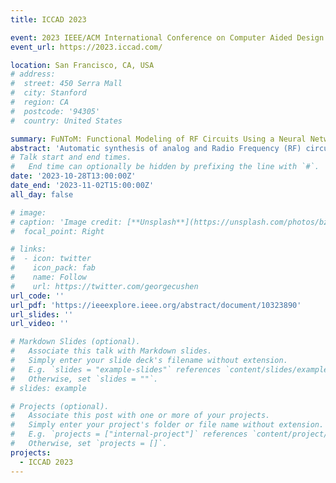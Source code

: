 ```yaml
---
title: ICCAD 2023

event: 2023 IEEE/ACM International Conference on Computer Aided Design (ICCAD)
event_url: https://2023.iccad.com/

location: San Francisco, CA, USA
# address:
#  street: 450 Serra Mall
#  city: Stanford
#  region: CA
#  postcode: '94305'
#  country: United States

summary: FuNToM: Functional Modeling of RF Circuits Using a Neural Network Assisted Two-Port Analysis Method.
abstract: 'Automatic synthesis of analog and Radio Frequency (RF) circuits is a trending approach that requires an efficient circuit modeling method. This is due to the expensive cost of running a large number of simulations at each synthesis cycle. Artificial intelligence methods are promising approaches for circuit modeling due to their speed and relative accuracy. However, existing approaches require a large amount of training data, which is still collected using simulation runs. In addition, such approaches collect a whole separate dataset for each circuit topology even if a single element is added or removed. These matters are only exacerbated by the need for post-layout modeling simulations, which take even longer. To alleviate these drawbacks, in this paper, we present FuNToM, a functional modeling method for RF circuits. FuNToM leverages the two-port analysis method for modeling multiple topologies using a single main dataset and multiple small datasets. It also leverages neural networks which have shown promising results in predicting the behavior of circuits. Our results show that for multiple RF circuits, in comparison to the state-of-the-art works, while maintaining the same accuracy, the required training data is reduced by 2.8x - 10.9x. In addition, FuNToM needs 176.8x - 188.6x less time for collecting the training set in post-layout modeling.'
# Talk start and end times.
#   End time can optionally be hidden by prefixing the line with `#`.
date: '2023-10-28T13:00:00Z'
date_end: '2023-11-02T15:00:00Z'
all_day: false

# image:
# caption: 'Image credit: [**Unsplash**](https://unsplash.com/photos/bzdhc5b3Bxs)'
#  focal_point: Right

# links:
#  - icon: twitter
#    icon_pack: fab
#    name: Follow
#    url: https://twitter.com/georgecushen
url_code: ''
url_pdf: 'https://ieeexplore.ieee.org/abstract/document/10323890'
url_slides: ''
url_video: ''

# Markdown Slides (optional).
#   Associate this talk with Markdown slides.
#   Simply enter your slide deck's filename without extension.
#   E.g. `slides = "example-slides"` references `content/slides/example-slides.md`.
#   Otherwise, set `slides = ""`.
# slides: example

# Projects (optional).
#   Associate this post with one or more of your projects.
#   Simply enter your project's folder or file name without extension.
#   E.g. `projects = ["internal-project"]` references `content/project/deep-learning/index.md`.
#   Otherwise, set `projects = []`.
projects:
  - ICCAD 2023
---
```


